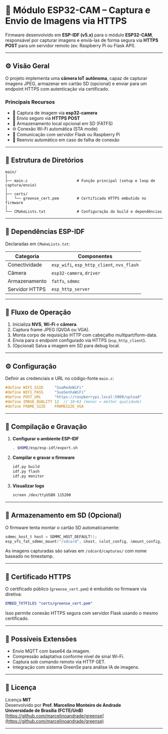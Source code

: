 # 📸 Módulo ESP32-CAM – Captura e Envio de Imagens via HTTPS

Firmware desenvolvido em **ESP-IDF (v5.x)** para o módulo **ESP32-CAM**, responsável por capturar imagens e enviá-las de forma segura via **HTTPS POST** para um servidor remoto (ex: Raspberry Pi ou Flask API).

---

## ⚙️ Visão Geral

O projeto implementa uma **câmera IoT autônoma**, capaz de capturar imagens JPEG, armazenar em cartão SD (opcional) e enviar para um endpoint HTTPS com autenticação via certificado.

### Principais Recursos

- 📸 Captura de imagem via **esp32-camera**  
- 🔐 Envio seguro via **HTTPS POST**  
- 💾 Armazenamento local opcional em SD (FATFS)  
- 🌐 Conexão Wi-Fi automática (STA mode)  
- 📡 Comunicação com servidor Flask ou Raspberry Pi  
- 🔁 Reenvio automático em caso de falha de conexão  

---

## 🧩 Estrutura de Diretórios

```
main/
│
├── main.c                      # Função principal (setup e loop de captura/envio)
│
├── certs/
│   └── greense_cert.pem        # Certificado HTTPS embutido no firmware
│
└── CMakeLists.txt              # Configuração do build e dependências
```

---

## 🧱 Dependências ESP-IDF

Declaradas em `CMakeLists.txt`:

| Categoria         | Componentes |
|-------------------|-------------|
| Conectividade     | `esp_wifi`, `esp_http_client`, `nvs_flash` |
| Câmera            | `esp32-camera`, `driver` |
| Armazenamento     | `fatfs`, `sdmmc` |
| Servidor HTTPS    | `esp_http_server` |

---

## 📸 Fluxo de Operação

1. Inicializa **NVS**, **Wi-Fi** e **câmera**.  
2. Captura frame JPEG (QVGA ou VGA).  
3. Monta corpo de requisição HTTP com cabeçalho multipart/form-data.  
4. Envia para o endpoint configurado via HTTPS (`esp_http_client`).  
5. (Opcional) Salva a imagem em SD para debug local.  

---

## ⚙️ Configuração

Definir as credenciais e URL no código-fonte `main.c`:

```c
#define WIFI_SSID     "SuaRedeWiFi"
#define WIFI_PASS     "SuaSenhaWiFi"
#define POST_URL      "https://raspberrypi.local:5000/upload"
#define IMAGE_QUALITY 12  // 10~63 (menor = melhor qualidade)
#define FRAME_SIZE    FRAMESIZE_VGA
```

---

## 🔧 Compilação e Gravação

1. **Configurar o ambiente ESP-IDF**
   ```bash
   . $HOME/esp/esp-idf/export.sh
   ```

2. **Compilar e gravar o firmware**
   ```bash
   idf.py build
   idf.py flash
   idf.py monitor
   ```

3. **Visualizar logs**
   ```bash
   screen /dev/ttyUSB0 115200
   ```

---

## 💾 Armazenamento em SD (Opcional)

O firmware tenta montar o cartão SD automaticamente:

```c
sdmmc_host_t host = SDMMC_HOST_DEFAULT();
esp_vfs_fat_sdmmc_mount("/sdcard", &host, &slot_config, &mount_config, &card);
```

As imagens capturadas são salvas em `/sdcard/capturas/` com nome baseado no timestamp.

---

## 🔐 Certificado HTTPS

O certificado público (`greense_cert.pem`) é embutido no firmware via diretiva:

```cmake
EMBED_TXTFILES "certs/greense_cert.pem"
```

Isso permite conexão HTTPS segura com servidor Flask usando o mesmo certificado.

---

## 🧠 Possíveis Extensões

- Envio MQTT com base64 da imagem.  
- Compressão adaptativa conforme nível de sinal Wi-Fi.  
- Captura sob comando remoto via HTTP GET.  
- Integração com sistema GreenSe para análise IA de imagens.  

---

## 📄 Licença

Licença **MIT**  
Desenvolvido por **Prof. Marcelino Monteiro de Andrade**  
**Universidade de Brasília (FCTE/UnB)**  
[https://github.com/marcelinoandrade/greense](https://github.com/marcelinoandrade/greense)

---

